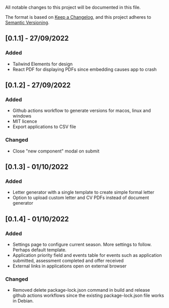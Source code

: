 All notable changes to this project will be documented in this file.

The format is based on [Keep a Changelog](https://keepachangelog.com/en/1.0.0/),
and this project adheres to [Semantic Versioning](https://semver.org/spec/v2.0.0.html).

## [0.1.1] - 27/09/2022

### Added

- Tailwind Elements for design
- React PDF for displaying PDFs since embedding causes app to crash

## [0.1.2] - 27/09/2022

### Added

- Github actions workflow to generate versions for macos, linux and windows
- MIT licence
- Export applications to CSV file

### Changed

- Close "new component" modal on submit

## [0.1.3] - 01/10/2022

### Added

- Letter generator with a single template to create simple formal letter
- Option to upload custom letter and CV PDFs instead of document generator

## [0.1.4] - 01/10/2022

### Added 

- Settings page to configure current season. More settings to follow. Perhaps default template.
- Application priority field and events table for events such as application submitted, assessment completed and offer received
- External links in applications open on external browser

### Changed

- Removed delete package-lock.json command in build and release github actions workflows since the existing package-lock.json file works in Debian.
